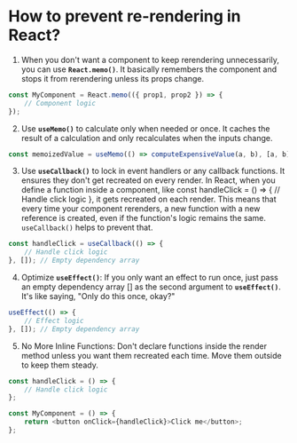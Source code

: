 # How to prevent re-rendering in React?   

1. When you don't want a component to keep rerendering unnecessarily, you can use __`React.memo()`__. It basically remembers the component and stops it from rerendering unless its props change.   
 
```javascript
const MyComponent = React.memo(({ prop1, prop2 }) => {
    // Component logic
});


```
2. Use __`useMemo()`__ to calculate only when needed or once. It caches the result of a calculation and only recalculates when the inputs change.   
 
```javascript
const memoizedValue = useMemo(() => computeExpensiveValue(a, b), [a, b]);

```
3. Use __`useCallback()`__ to lock in event handlers or any callback functions. It ensures they don't get recreated on every render.  In React, when you define a function inside a component, like const handleClick = () => { // Handle click logic }, it gets recreated on each render. This means that every time your component rerenders, a new function with a new reference is created, even if the function's logic remains the same. `useCallback()` helps to prevent that. 

```javascript
const handleClick = useCallback(() => {
    // Handle click logic
}, []); // Empty dependency array

```


4. Optimize __`useEffect()`__: If you only want an effect to run once, just pass an empty dependency array [] as the second argument to __`useEffect()`__. It's like saying, "Only do this once, okay?"  

```javascript
useEffect(() => {
    // Effect logic
}, []); // Empty dependency array

```

5. No More Inline Functions: Don't declare functions inside the render method unless you want them recreated each time. Move them outside to keep them steady. 

```javascript
const handleClick = () => {
    // Handle click logic
};

const MyComponent = () => {
    return <button onClick={handleClick}>Click me</button>;
};

``` 

